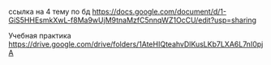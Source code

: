 ссылка на 4 тему по бд 
https://docs.google.com/document/d/1-GiS5HHEsmkXwL-f8Ma9wUjM9tnaMzfC5nnqWZ1OcCU/edit?usp=sharing

Учебная практика https://drive.google.com/drive/folders/1AteHIQteahvDlKusLKb7LXA6L7nI0pjA 

